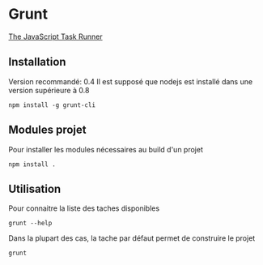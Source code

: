 # Grunt

[The JavaScript Task Runner](http://gruntjs.com/)

## Installation

Version recommandé: 0.4
Il est supposé que nodejs est installé dans une version supérieure à 0.8

``` shell
npm install -g grunt-cli
```

## Modules projet

Pour installer les modules nécessaires au build d'un projet

``` shell
npm install .
```

## Utilisation

Pour connaitre la liste des taches disponibles

``` shell
grunt --help
```

Dans la plupart des cas, la tache par défaut permet de construire le projet

``` shell
grunt
```
